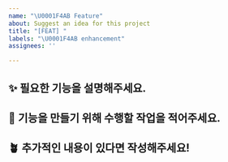 ```yaml
---
name: "\U0001F4AB Feature"
about: Suggest an idea for this project
title: "[FEAT] "
labels: "\U0001F4AB enhancement"
assignees: ''

---
```


## ✨ 필요한 기능을 설명해주세요.

## 🔖 기능을 만들기 위해 수행할 작업을 적어주세요.

## 🪴 추가적인 내용이 있다면 작성해주세요!

